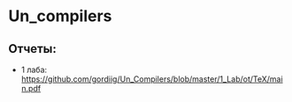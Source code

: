 # Un_compilers

## Отчеты:
* 1 лаба: https://github.com/gordiig/Un_Compilers/blob/master/1_Lab/ot/TeX/main.pdf
